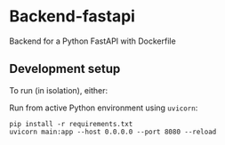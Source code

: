
# Backend-fastapi

Backend for a Python FastAPI with Dockerfile 

## Development setup

To run (in isolation), either:

Run from active Python environment using `uvicorn`:

    pip install -r requirements.txt
    uvicorn main:app --host 0.0.0.0 --port 8080 --reload




